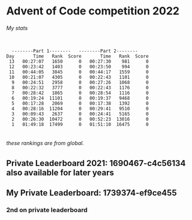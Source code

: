 # Advent of Code competition 2022
###### My stats

```

  --------Part 1--------   --------Part 2--------
Day       Time   Rank  Score       Time   Rank  Score
 13   00:27:07   1650      0   00:27:30    981      0
 12   00:23:42   1403      0   00:23:50    994      0
 11   00:44:05   3845      0   00:44:17   1559      0
 10   00:21:07   4305      0   00:22:43   1101      0
  9   00:24:51   2958      0   00:27:26   1068      0
  8   00:22:32   3777      0   00:22:43   1176      0
  7   00:28:42   1865      0   00:28:54   1116      0
  6   00:19:24  11101      0   00:19:37   9468      0
  5   00:17:28   2069      0   00:17:38   1392      0
  4   00:28:16  11204      0   00:29:41   9510      0
  3   00:09:43   2637      0   00:24:41   5165      0
  2   00:26:30  10472      0   00:52:23  13016      0
  1   01:49:18  17499      0   01:51:10  16475      0
  

```
###### these rankings are from global.
## Private Leaderboard 2021: 1690467-c4c56134 also available for later years
## My Private Leaderboard: 1739374-ef9ce455
### 2nd on private leaderboard
